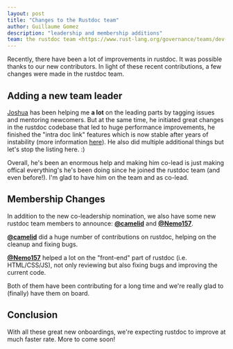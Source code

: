 ```yaml
---
layout: post
title: "Changes to the Rustdoc team"
author: Guillaume Gomez
description: "leadership and membership additions"
team: the rustdoc team <https://www.rust-lang.org/governance/teams/dev-tools#rustdoc>
---
```


Recently, there have been a lot of improvements in rustdoc. It was possible thanks to our new contributors. In light of these recent contributions, a few changes were made in the rustdoc team.

## Adding a new team leader

[Joshua](https://github.com/jyn514) has been helping me **a lot** on the leading parts by tagging issues and mentoring newcomers. But at the same time, he initiated great changes in the rustdoc codebase that led to huge performance improvements, he finished the "intra doc link" features which is now stable after years of instability (more information [here](https://doc.rust-lang.org/rustdoc/linking-to-items-by-name.html)). He also did multiple additional things but let's stop the listing here. :)

Overall, he's been an enormous help and making him co-lead is just making offical everything's he's been doing since he joined the rustdoc team (and even before!). I'm glad to have him on the team and as co-lead.

## Membership Changes

In addition to the new co-leadership nomination, we also have some new rustdoc team members to announce: [**@camelid**] and [**@Nemo157**].

[**@camelid**] did a huge number of contributions on rustdoc, helping on the cleanup and fixing bugs.

[**@Nemo157**] helped a lot on the "front-end" part of rustdoc (i.e. HTML/CSS/JS), not only reviewing but also fixing bugs and improving the current code.

Both of them have been contributing for a long time and we're really glad to (finally) have them on board.

## Conclusion

With all these great new onboardings, we're expecting rustdoc to improve at much faster rate. More to come soon!

[**@camelid**]: https://github.com/camelid
[**@Nemo157**]: https://github.com/Nemo157
